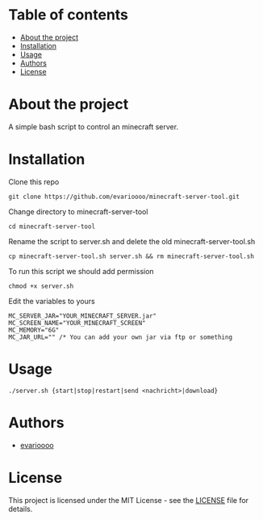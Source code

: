# Table of contents

* [About the project](#about-the-project)
* [Installation](#installation)
* [Usage](#usage)
* [Authors](#authors)
* [License](#license)

# About the project

A simple bash script to control an minecraft server.

# Installation

Clone this repo
```
git clone https://github.com/evarioooo/minecraft-server-tool.git
```

Change directory to minecraft-server-tool
```
cd minecraft-server-tool
```

Rename the script to server.sh and delete the old minecraft-server-tool.sh
```
cp minecraft-server-tool.sh server.sh && rm minecraft-server-tool.sh
```

To run this script we should add permission
```
chmod +x server.sh
```

Edit the variables to yours
```
MC_SERVER_JAR="YOUR_MINECRAFT_SERVER.jar"
MC_SCREEN_NAME="YOUR_MINECRAFT_SCREEN"
MC_MEMORY="6G"
MC_JAR_URL="" /* You can add your own jar via ftp or something
```

# Usage

```
./server.sh {start|stop|restart|send <nachricht>|download}
```

# Authors

* [evarioooo](https://github.com/evarioooo)

# License

This project is licensed under the MIT License - see the [LICENSE](LICENSE) file for details.
